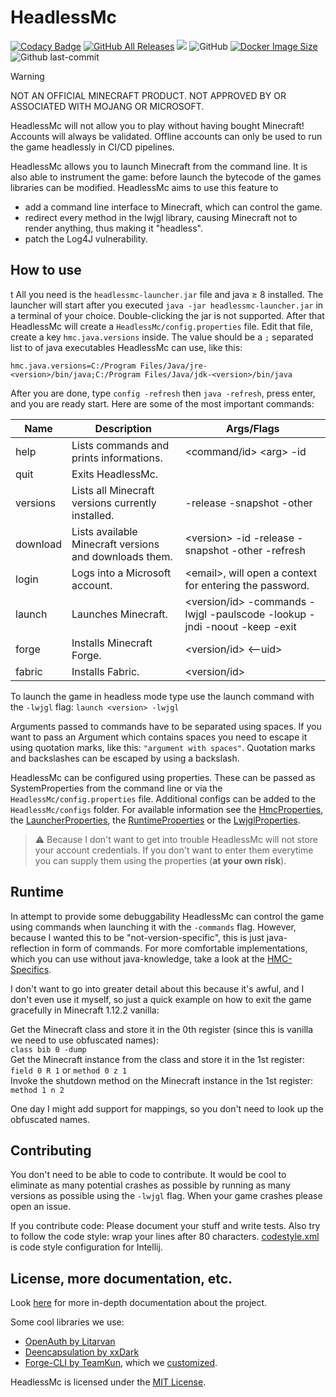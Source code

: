 # HeadlessMc
[![Codacy Badge](https://app.codacy.com/project/badge/Grade/6a86b3e62d3b47909de670b09737f8fd)](https://app.codacy.com/gh/3arthqu4ke/headlessmc/dashboard?utm_source=gh&utm_medium=referral&utm_content=&utm_campaign=Badge_grade)
[![GitHub All Releases](https://img.shields.io/github/downloads/3arthqu4ke/HeadlessMc/total.svg)](https://github.com/3arthqu4ke/HeadlessMc/releases)
![](https://github.com/3arthqu4ke/HeadlessMc/actions/workflows/gradle-publish.yml/badge.svg)
![GitHub](https://img.shields.io/github/license/3arthqu4ke/HeadlessMc)
[![Docker Image Size](https://badgen.net/docker/size/3arthqu4ke/headlessmc?icon=docker&label=image%20size)](https://hub.docker.com/r/3arthqu4ke/headlessmc/)
![Github last-commit](https://img.shields.io/github/last-commit/3arthqu4ke/HeadlessMc)

> [!WARNING]
> NOT AN OFFICIAL MINECRAFT PRODUCT. NOT APPROVED BY OR ASSOCIATED WITH MOJANG OR MICROSOFT.
> 
> HeadlessMc will not allow you to play without having bought Minecraft! 
> Accounts will always be validated.
> Offline accounts can only be used to run the game headlessly in CI/CD pipelines.

HeadlessMc allows you to launch Minecraft from the command line. It is also able to instrument the game: before
launch the bytecode of the games libraries can be modified. HeadlessMc aims to use this feature to

*   add a command line interface to Minecraft, which can control the game.
*   redirect every method in the lwjgl library, causing Minecraft not to render anything, thus making it "headless".
*   patch the Log4J vulnerability.

## How to use
t
All you need is the `headlessmc-launcher.jar` file and java &geq; 8 installed. The launcher will start after you
executed `java -jar headlessmc-launcher.jar` in a terminal of your choice. Double-clicking the jar is not supported.
After that HeadlessMc will create a `HeadlessMc/config.properties` file. Edit that file, create a key
`hmc.java.versions` inside. The value should be a `;` separated list to of java executables HeadlessMc can use, like
this:

```properties
hmc.java.versions=C:/Program Files/Java/jre-<version>/bin/java;C:/Program Files/Java/jdk-<version>/bin/java
```

After you are done, type `config -refresh` then `java -refresh`, press enter, and you are ready start. Here are some of
the most important commands:

| Name        | Description | Args/Flags  |
| ----------- | ----------- | ----------- |
| help | Lists commands and prints informations.| \<command/id\> \<arg\> -id |
| quit | Exits HeadlessMc. | |
| versions | Lists all Minecraft versions currently installed. | -release -snapshot -other |
| download | Lists available Minecraft versions and downloads them. | \<version\> -id -release -snapshot -other -refresh |
| login | Logs into a Microsoft account. | \<email\>, will open a context for entering the password. |
| launch | Launches Minecraft. | \<version/id\> -commands -lwjgl -paulscode -lookup -jndi -noout -keep -exit |
| forge | Installs Minecraft Forge. | \<version/id\> \<--uid\> |
| fabric | Installs Fabric. | \<version/id\> |

To launch the game in headless mode type use the launch command with the `-lwjgl` flag:
`launch <version> -lwjgl`

Arguments passed to commands have to be separated using spaces. If you want to pass an Argument which contains spaces
you need to escape it using quotation marks, like this:
`"argument with spaces"`. Quotation marks and backslashes can be escaped by using a backslash.

HeadlessMc can be configured using properties. These can be passed as SystemProperties from the command line or via the
`HeadlessMc/config.properties` file. Additional configs can be added to the `HeadlessMc/configs` folder. For available
information see the [HmcProperties](headlessmc-commons/src/main/java/me/earth/headlessmc/config/HmcProperties.java), the
[LauncherProperties](headlessmc-launcher/src/main/java/me/earth/headlessmc/launcher/LauncherProperties.java), the
[RuntimeProperties](headlessmc-runtime/src/main/java/me/earth/headlessmc/runtime/RuntimeProperties.java) or the
[LwjglProperties](headlessmc-lwjgl/src/main/java/me/earth/headlessmc/lwjgl/LwjglProperties.java).

> :warning: Because I don't want to get into trouble HeadlessMc will not store your account credentials. If you don't want to enter them everytime you can supply them using the properties (**at your own risk**).

## Runtime

In attempt to provide some debuggability HeadlessMc can control the game using commands when launching it with the
`-commands` flag. However, because I wanted this to be "not-version-specific", this is just java-reflection in form of
commands. For more comfortable implementations, which you can use without java-knowledge, take a look at the
[HMC-Specifics](https://github.com/3arthqu4ke/HMC-Specifics).

I don't want to go into greater detail about this because it's awful, and I don't even use it myself, so just a quick
example on how to exit the game gracefully in Minecraft 1.12.2 vanilla:

Get the Minecraft class and store it in the 0th register (since this is vanilla we need to use obfuscated names):\
`class bib 0 -dump`\
Get the Minecraft instance from the class and store it in the 1st register:\
`field 0 R 1` or `method 0 z 1`\
Invoke the shutdown method on the Minecraft instance in the 1st register:\
`method 1 n 2`

One day I might add support for mappings, so you don't need to look up the obfuscated names.

## Contributing

You don't need to be able to code to contribute. It would be cool to eliminate as many potential crashes as possible by
running as many versions as possible using the `-lwjgl` flag. When your game crashes please open an issue.

If you contribute code: Please document your stuff and write tests. Also try to follow the code style: wrap your lines
after 80 characters. [codestyle.xml](codestyle.xml) is code style configuration for Intellij.

## License, more documentation, etc.

Look [here](DEV.md) for more in-depth documentation about the project.

Some cool libraries we use:

*   [OpenAuth by Litarvan](https://github.com/Litarvan/OpenAuth)
*   [Deencapsulation by xxDark](https://github.com/xxDark/deencapsulation)
*   [Forge-CLI by TeamKun](https://github.com/TeamKun/ForgeCLI), which we [customized](https://github.com/3arthqu4ke/ForgeCLI).

HeadlessMc is licensed under the [MIT License](LICENSE).
